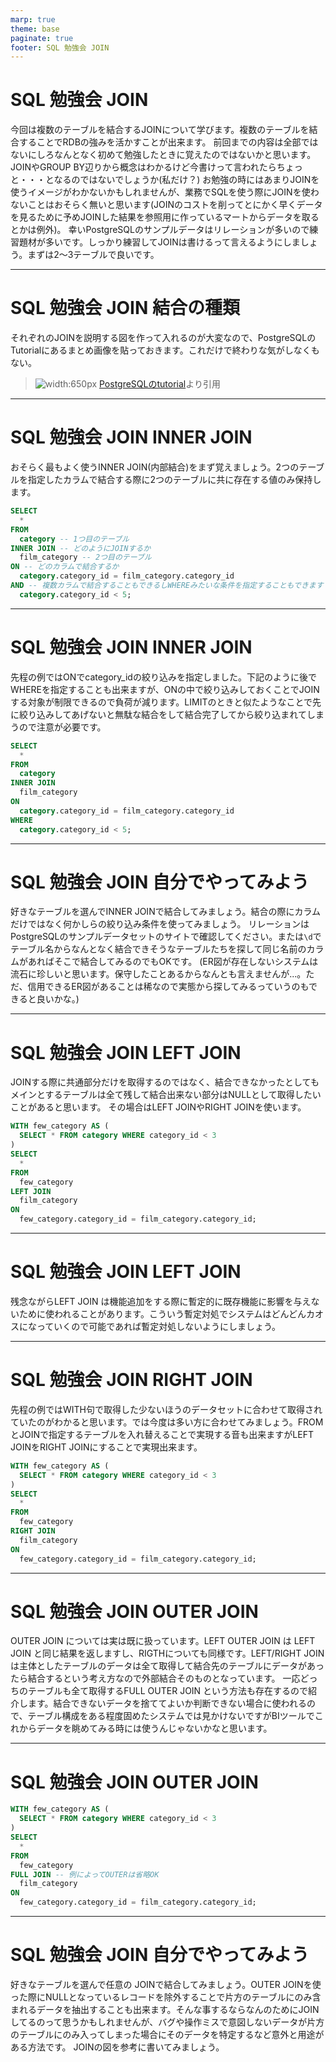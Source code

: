 ```yaml
---
marp: true
theme: base
paginate: true
footer: SQL 勉強会 JOIN
---
```


# SQL 勉強会 JOIN
今回は複数のテーブルを結合するJOINについて学びます。複数のテーブルを結合することでRDBの強みを活かすことが出来ます。
前回までの内容は全部ではないにしろなんとなく初めて勉強したときに覚えたのではないかと思います。JOINやGROUP BY辺りから概念はわかるけど今書けって言われたらちょっと・・・となるのではないでしょうか(私だけ？)
お勉強の時にはあまりJOINを使うイメージがわかないかもしれませんが、業務でSQLを使う際にJOINを使わないことはおそらく無いと思います(JOINのコストを削ってとにかく早くデータを見るために予めJOINした結果を参照用に作っているマートからデータを取るとかは例外)。
幸いPostgreSQLのサンプルデータはリレーションが多いので練習題材が多いです。しっかり練習してJOINは書けるって言えるようにしましょう。まずは2〜3テーブルで良いです。

---

# SQL 勉強会 JOIN 結合の種類

それぞれのJOINを説明する図を作って入れるのが大変なので、PostgreSQLのTutorialにあるまとめ画像を貼っておきます。これだけで終わりな気がしなくもない。

> ![width:650px](https://www.postgresqltutorial.com/wp-content/uploads/2018/12/PostgreSQL-Joins.png "PostgreSQL-Joins.png")
> [PostgreSQLのtutorial](https://www.postgresqltutorial.com/postgresql-joins/)より引用



---

# SQL 勉強会 JOIN INNER JOIN

おそらく最もよく使うINNER JOIN(内部結合)をまず覚えましょう。2つのテーブルを指定したカラムで結合する際に2つのテーブルに共に存在する値のみ保持します。

```sql
SELECT
  *
FROM
  category -- 1つ目のテーブル
INNER JOIN -- どのようにJOINするか
  film_category -- 2つ目のテーブル
ON -- どのカラムで結合するか
  category.category_id = film_category.category_id
AND -- 複数カラムで結合することもできるしWHEREみたいな条件を指定することもできます
  category.category_id < 5;
```

---

# SQL 勉強会 JOIN INNER JOIN

先程の例ではONでcategory_idの絞り込みを指定しました。下記のように後でWHEREを指定することも出来ますが、ONの中で絞り込みしておくことでJOINする対象が制限できるので負荷が減ります。LIMITのときと似たようなことで先に絞り込みしてあげないと無駄な結合をして結合完了してから絞り込まれてしまうので注意が必要です。

```sql
SELECT
  *
FROM
  category
INNER JOIN
  film_category
ON
  category.category_id = film_category.category_id
WHERE
  category.category_id < 5;
```

---

# SQL 勉強会 JOIN 自分でやってみよう

好きなテーブルを選んでINNER JOINで結合してみましょう。結合の際にカラムだけではなく何かしらの絞り込み条件を使ってみましょう。
リレーションはPostgreSQLのサンプルデータセットのサイトで確認してください。または`\d`でテーブル名からなんとなく結合できそうなテーブルたちを探して同じ名前のカラムがあればそこで結合してみるのでもOKです。
(ER図が存在しないシステムは流石に珍しいと思います。保守したことあるからなんとも言えませんが...。ただ、信用できるER図があることは稀なので実態から探してみるっていうのもできると良いかな。)

---

# SQL 勉強会 JOIN LEFT JOIN

JOINする際に共通部分だけを取得するのではなく、結合できなかったとしてもメインとするテーブルは全て残して結合出来ない部分はNULLとして取得したいことがあると思います。
その場合はLEFT JOINやRIGHT JOINを使います。

```sql
WITH few_category AS (
  SELECT * FROM category WHERE category_id < 3
)
SELECT
  *
FROM
  few_category
LEFT JOIN
  film_category
ON
  few_category.category_id = film_category.category_id;
```

---

# SQL 勉強会 JOIN LEFT JOIN

残念ながらLEFT JOIN は機能追加をする際に暫定的に既存機能に影響を与えないために使われることがあります。こういう暫定対処でシステムはどんどんカオスになっていくので可能であれば暫定対処しないようにしましょう。

---

# SQL 勉強会 JOIN RIGHT JOIN

先程の例ではWITH句で取得した少ないほうのデータセットに合わせて取得されていたのがわかると思います。では今度は多い方に合わせてみましょう。FROMとJOINで指定するテーブルを入れ替えることで実現する音も出来ますがLEFT JOINをRIGHT JOINにすることで実現出来ます。

```sql
WITH few_category AS (
  SELECT * FROM category WHERE category_id < 3
)
SELECT
  *
FROM
  few_category
RIGHT JOIN
  film_category
ON
  few_category.category_id = film_category.category_id;
```

---

# SQL 勉強会 JOIN OUTER JOIN

OUTER JOIN については実は既に扱っています。LEFT OUTER JOIN は LEFT JOIN と同じ結果を返しますし、RIGTHについても同様です。LEFT/RIGHT JOIN は主体としたテーブルのデータは全て取得して結合先のテーブルにデータがあったら結合するという考え方なので外部結合そのものとなっています。
一応どっちのテーブルも全て取得するFULL OUTER JOIN という方法も存在するので紹介します。結合できないデータを捨ててよいか判断できない場合に使われるので、テーブル構成をある程度固めたシステムでは見かけないですがBIツールでこれからデータを眺めてみる時には使うんじゃないかなと思います。

---

# SQL 勉強会 JOIN OUTER JOIN

```sql
WITH few_category AS (
  SELECT * FROM category WHERE category_id < 3
)
SELECT
  *
FROM
  few_category
FULL JOIN -- 例によってOUTERは省略OK
  film_category
ON
  few_category.category_id = film_category.category_id;
```

---

# SQL 勉強会 JOIN 自分でやってみよう

好きなテーブルを選んで任意の JOINで結合してみましょう。OUTER JOINを使った際にNULLとなっているレコードを除外することで片方のテーブルにのみ含まれるデータを抽出することも出来ます。そんな事するならなんのためにJOINしてるのって思うかもしれませんが、バグや操作ミスで意図しないデータが片方のテーブルにのみ入ってしまった場合にそのデータを特定するなど意外と用途がある方法です。
JOINの図を参考に書いてみましょう。

